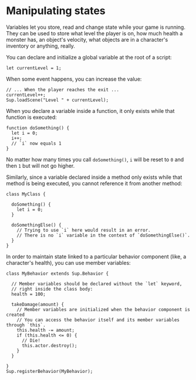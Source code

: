 # Manipulating states

Variables let you store, read and change state while your game is running. They can be used to store what level the player is on, how much health a monster has, an object's velocity, what objects are in a character's inventory or anything, really.

You can declare and initialize a global variable at the root of a script:

```
let currentLevel = 1;
```

When some event happens, you can increase the value:

```
// ... When the player reaches the exit ...
currentLevel++;
Sup.loadScene("Level " + currentLevel);
```

When you declare a variable inside a function, it only exists while that function is executed:

```
function doSomething() {
  let i = 0;
  i++;
  // `i` now equals 1
}
```

No matter how many times you call `doSomething()`, `i` will be reset to `0` and then `1` but will not go higher.

Similarly, since a variable declared inside a method only exists while that method is being executed, you cannot reference it from another method:

```
class MyClass {

  doSomething() {
    let i = 0;
  }

  doSomethingElse() {
    // Trying to use `i` here would result in an error.
    // There is no `i` variable in the context of `doSomethingElse()`.
  }
}
```

In order to maintain state linked to a particular behavior component (like, a character's health), you can use member variables:

```
class MyBehavior extends Sup.Behavior {

  // Member variables should be declared without the `let` keyword,
  // right inside the class body:
  health = 100;

  takeDamage(amount) {
    // Member variables are initialized when the behavior component is created
    // You can access the behavior itself and its member variables through `this`.
    this.health -= amount;
    if (this.health <= 0) {
      // Die!
      this.actor.destroy();
    }
  }

}
Sup.registerBehavior(MyBehavior);
```
